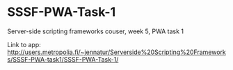 # SSSF-PWA-Task-1
Server-side scripting frameworks couser, week 5, PWA task 1

Link to app: http://users.metropolia.fi/~jennatur/Serverside%20Scripting%20Frameworks/SSSF-PWA-task1/SSSF-PWA-Task-1/
